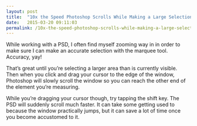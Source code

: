 ```yaml
---
layout: post
title:  "10x the Speed Photoshop Scrolls While Making a Large Selection"
date:   2015-03-20 09:11:03
permalink: /10x-the-speed-photoshop-scrolls-while-making-a-large-selection/
---
```


While working with a PSD, I often find myself zooming way in in order to make sure I can make an accurate selection with the marquee tool. Accuracy, yay!

That’s great until you’re selecting a larger area than is currently visible. Then when you click and drag your cursor to the edge of the window, Photoshop will slowly scroll the window so you can reach the other end of the element you’re measuring.

While you’re dragging your cursor though, try tapping the shift key. The PSD will suddenly scroll much faster. It can take some getting used to because the window practically jumps, but it can save a lot of time once you become accustomed to it.